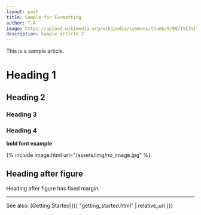 ```yaml
---
layout: post
title: Sample for Formatting
author: T.A
image: https://upload.wikimedia.org/wikipedia/commons/thumb/9/99/T%C3%BCbingen_-_Neckarinsel_-_Blick_entlang_Neckar_im_Herbst.jpg/1000px-T%C3%BCbingen_-_Neckarinsel_-_Blick_entlang_Neckar_im_Herbst.jpg
description: Sample article 2
---
```

This is a sample article.

# Heading 1
## Heading 2
### Heading 3
### Heading 4

**bold font example**

{% include image.html url="/assets/img/no_image.jpg" %}

## Heading after figure

Heading after figure has fixed margin.

----

See also: [Getting Started]({{ "getting_started.html" | relative_url }})
